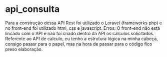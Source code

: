 # api_consulta
Para a construção dessa API Rest foi utilizado o Loravel (frameworks php) e no front-end foi utilizado html, css e javascript. Erros: O front-end não está lincado com o API e não foi criado dentro da API os cálculos solicitados. Referente ao API de calculo, eu tenho a estrutura lógica na minha cabeça, consigo pasasr para o papel, mas na hora de passar para o código fico preso elaboração.
